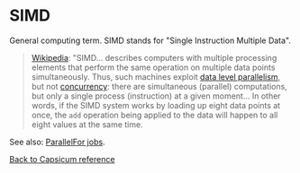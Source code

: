 # SIMD

General computing term. SIMD stands for "Single Instruction Multiple Data". 

> [Wikipedia](https://en.wikipedia.org/wiki/SIMD): "SIMD… describes computers with multiple processing elements that perform the same operation on multiple data points simultaneously. Thus, such machines exploit [data level parallelism](https://en.wikipedia.org/wiki/Data_parallelism), but not [concurrency](https://en.wikipedia.org/wiki/Concurrent_computing): there are simultaneous (parallel) computations, but only a single process (instruction) at a given moment… In other words, if the SIMD system works by loading up eight data points at once, the `add` operation being applied to the data will happen to all eight values at the same time.  

See also: [ParallelFor jobs](https://docs.unity3d.com/Manual/JobSystemParallelForJobs.html).

[Back to Capsicum reference](index.md)